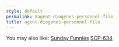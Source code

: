```yaml
---
style: default
permalink: Xagent-diogenes-personnel-file
title: agent-diogenes-personnel-file
---
```

You may also like:
[Sunday Funnies](http://scp-wiki.net/sunday-funnies)
[SCP-634](http://scp-wiki.net/scp-634)
